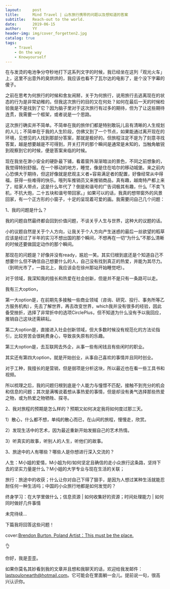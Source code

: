 ```yaml
---
layout:     post
title:      Mind Travel | 山东旅行携带的问题以及想知道的答案
subtitle:   Reach-out to the world.
date:       2019-06-15
author:     YY
header-img: img/cover_forgetten2.jpg
catalog: true
tags:
    - Travel
    - On the way
    - Knowyourself
---
```


在与发烫的电池争分夺秒地打下这系列文字的时候，我已经坐在这列「观光火车」上，这里不出意外的臭烘烘的，我应该也看不了瓦尔达的电影了，是个没下字幕的傻子。

之前在思考为何旅行的时候和舍友闹掰，关于为何旅行，说用旅行去逃离现在的状态的行为是非常幼稚的。但我这次旅行的目的又在何处？如何在最后一天的时候检验我是不是找到了它？因为脑子里对于这次旅行有过多的期待，但为了让这些期待连贯，我需要一个框架，或者说是一个思路。

这次旅行确实并不简单。不简单在我的旅伴们都是特别敢玩儿且有清晰的人生规划的人儿；不简单在于我的人生阶段，仿佛又到了一个节点，如果能通过离开现在的环境，见想见的人找到那部分答案，那就是极好的。但旅程注定不是为了刻意寻找答案，越是想要越是不可得到，开关打开的那个瞬间是通常是未知的，当触角敏锐到观察到它的时候，便是答案来临的时候。

现在我坐在渺小安全的硬卧最下铺，看着窗外渐渐暗淡的景色，不同之前想象的，我觉得特别舒服。在一个移动的地方，睡觉，像是住在哈尔的移动城堡。来之前内心恐惧大于期待，但这好像就是悲观主义者+容易满足者的配置，好像经常从中得福，获得一些难得的快乐。哦列车推销员又来推销商品，真有趣，越南特产都上来了，给家人带点，这是什么年代了？倒是和谐号的广告词极其有趣，什么「不卖飞机，不抗大炮，二十五块和谐号带回家。」如果可以的话，我真的想带窗外的风景回家，有一个正方形的小窗子，十足的呈现着可爱的画。我需要问自己几个问题：

1、我的问题是什么？

我的问题自然最终都会回到价值问题，不谈关乎人生与世界，这种大的议题的话。

小的议题自然是关于个人方向，让我关于个人方向产生迷惑的最后一丝欲望的稻草应该是经过了半年的实习不想出国的那个瞬间，不想再在一切“为什么”不那么清晰的时候还要做固定动作的那个瞬间。

那现在的问题是？好像并没有ready，尴尬一笑。其实归根到底还是个知道自己不想要什么但不确信自己想要什么的人，自己没有找到真正的热爱，并能为其尽力。（到明光市了，一路北上，我应该会在徐州那站开始睡觉吧）。

对于领域，我深知我的擅长和热爱在社会创新，但是并不是只有一条路可以走。

我有三大option，

第一大option是，在前期先多接触一些商业领域（咨询、研究、投行、事务所等乙方服务机构），先去了解世界，再去改变世界，which我并没有很多的经验，因此备受挫折，选择了非常折中的选项CirclePlus，但不知道为什么没有予以我回应，推销自己这块还需耕耘。

第二大option是，直接进入社会创新领域，但大多数时候没有规范化的方法论指引，比较劳苦会很耗费身心，导致丧失原有的乐趣。

第三大option是，去互联网去外企，从事一些有闲钱且有些闲时的职业。

其实还有第四大option，就是开始创业，从事自己喜欢的事情并且同时创业。

对于工种，我擅长的是营销，但是弱项是分析这块，所以最近也在看一些工具书和视频。

所以梳理之后，我的问题归根到底是个人能力与憧憬不匹配，接触不到充分的机会和信息的问题；其次是满嘴说着想从事热爱的事情，但是却没有勇气选择那些热爱之物，或为热爱之物牺牲、探寻。

2、我对旅程的预期是怎么样的？预期又如何决定我将如何度过那三天。

1）散心，什么都不想，单纯的散心而已，在山间的旅程，慢慢走，欣赏。

2）发现生活中的艺术，因为最近重新开始发掘自己的艺术热情。

3）听真实的故事，听别人的人生，听他们的故事。

3、旅途中的人有哪些？哪些人是你想进行深入交流的？

人生：M小姐的爱情，M小姐为何/如何坚定且确信的走小众旅行这条路，坚持下去的坚实力量是什么？M小姐的大学专业与现在生活的关联；

旅行：旅途中的收获；什么让你对自己下得了狠手，是因为人想过某种生活就能忍耐任何一种生活吗；中国的小众旅行地都是如何发觉的？

终身学习：在大学里做什么；信息资源 | 如何收集好的资源；时间处理能力 | 如何同时做好几件事情

未完待续...

下篇我将回答这些问题！

cover:[Brendon Burton, Poland Artist：This must be the place.](www.brendonburton.com)

👌

你好，我是歪歪。

如果你莫名其妙看到我的文章并且想和我聊天的话，欢迎给我发邮件：lastsoulonearth@hotmail.com。它可能会在里面躺一会儿。提前说一句，很高兴认识你。






